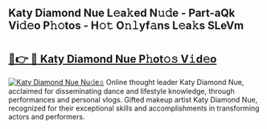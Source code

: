 ## Katy Diamond Nue L𝚎a𝚔ed N𝚞𝚍e - Part-aQk Vi𝚍𝚎o P𝚑𝚘tos - H𝚘𝚝 O𝚗𝚕yf𝚊ns L𝚎a𝚔s SLeVm

# <h2><a href="http://kf7a6wk.oniu.top/?m=Katy+Diamond+Nue">🔗👉 🔴 Katy Diamond Nue P𝚑ot𝚘𝚜 V𝚒d𝚎o</a></h2>

[![Katy Diamond Nue Nu𝚍e𝚜](https://i.imgur.com/0qMVB7G.gif)](http://kf7a6wk.oniu.top/?m=Katy+Diamond+Nue)
Online thought leader Katy Diamond Nue, acclaimed for disseminating dance and lifestyle knowledge, through performances and personal vlogs. Gifted makeup artist Katy Diamond Nue, recognized for their exceptional skills and accomplishments in transforming actors and performers.  
